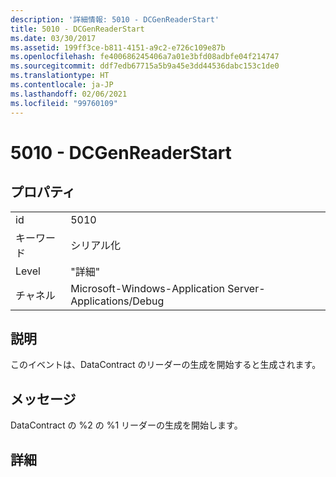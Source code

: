 ```yaml
---
description: '詳細情報: 5010 - DCGenReaderStart'
title: 5010 - DCGenReaderStart
ms.date: 03/30/2017
ms.assetid: 199ff3ce-b811-4151-a9c2-e726c109e87b
ms.openlocfilehash: fe400686245406a7a01e3bfd08adbfe04f214747
ms.sourcegitcommit: ddf7edb67715a5b9a45e3dd44536dabc153c1de0
ms.translationtype: HT
ms.contentlocale: ja-JP
ms.lasthandoff: 02/06/2021
ms.locfileid: "99760109"
---
```

# <a name="5010---dcgenreaderstart"></a>5010 - DCGenReaderStart

## <a name="properties"></a>プロパティ  
  
|||  
|-|-|  
|id|5010|  
|キーワード|シリアル化|  
|Level|"詳細"|  
|チャネル|Microsoft-Windows-Application Server-Applications/Debug|  
  
## <a name="description"></a>説明  

 このイベントは、DataContract のリーダーの生成を開始すると生成されます。  
  
## <a name="message"></a>メッセージ  

 DataContract の %2 の %1 リーダーの生成を開始します。  
  
## <a name="details"></a>詳細
